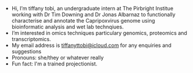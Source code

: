 -  Hi, I’m tiffany tobi, an undergraduate intern at The Pirbright Institue working with Dr Tim Downing and Dr Jonas Albarnaz to functionally characterise and annotate the Capripoxvirus genome using bioinformatic analysis and wet lab technqiues.
-  I’m interested in omics techniques particulary genomics, proteomics and transcriptomics.  
-  My email address is tiffanyttobi@icloud.com for any enquiries and suggestions
-  Pronouns: she/they or whatever really
-  Fun fact: I'm a trained projectionist.

<!---
tiffany-tobi/tiffany-tobi is a ✨ special ✨ repository because its `README.md` (this file) appears on your GitHub profile.
You can click the Preview link to take a look at your changes.
--->
